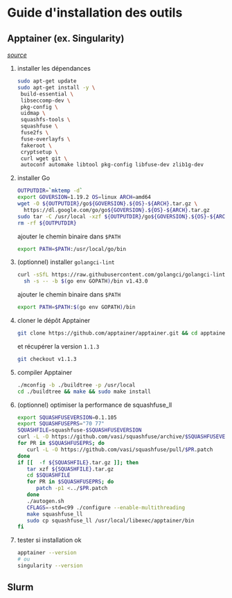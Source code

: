 # Guide d'installation des outils

## Apptainer (ex. Singularity)
*[source](https://github.com/apptainer/apptainer/blob/main/INSTALL.md)*

1. installer les dépendances
   ```bash
   sudo apt-get update
   sudo apt-get install -y \
    build-essential \
    libseccomp-dev \
    pkg-config \
    uidmap \
    squashfs-tools \
    squashfuse \
    fuse2fs \
    fuse-overlayfs \
    fakeroot \
    cryptsetup \
    curl wget git \
    autoconf automake libtool pkg-config libfuse-dev zlib1g-dev
   ```
 
2. installer Go
   ```bash
   OUTPUTDIR=`mktemp -d`
   export GOVERSION=1.19.2 OS=linux ARCH=amd64
   wget -O ${OUTPUTDIR}/go${GOVERSION}.${OS}-${ARCH}.tar.gz \
     https://dl.google.com/go/go${GOVERSION}.${OS}-${ARCH}.tar.gz
   sudo tar -C /usr/local -xzf ${OUTPUTDIR}/go${GOVERSION}.${OS}-${ARCH}.tar.gz
   rm -rf ${OUTPUTDIR}
   ```

   ajouter le chemin binaire dans `$PATH`
   ```bash
   export PATH=$PATH:/usr/local/go/bin 
   ```

3. (optionnel) installer `golangci-lint`
   ```bash
   curl -sSfL https://raw.githubusercontent.com/golangci/golangci-lint/master/install.sh | \
     sh -s -- -b $(go env GOPATH)/bin v1.43.0
   ```
   
   ajouter le chemin binaire dans `$PATH`
   ```bash
   export PATH=$PATH:$(go env GOPATH)/bin
   ```

4. cloner le dépôt Apptainer
   ```bash
   git clone https://github.com/apptainer/apptainer.git && cd apptainer
   ```
   et récupérer la version `1.1.3`
   ```bash
   git checkout v1.1.3
   ```
  
5. compiler Apptainer
   ```bash
   ./mconfig -b ./buildtree -p /usr/local
   cd ./buildtree && make && sudo make install
   ```

6. (optionnel) optimiser la performance de squashfuse_ll
   ```bash
   export SQUASHFUSEVERSION=0.1.105
   export SQUASHFUSEPRS="70 77"
   SQUASHFILE=squashfuse-$SQUASHFUSEVERSION
   curl -L -O https://github.com/vasi/squashfuse/archive/$SQUASHFUSEVERSION/${SQUASHFILE}.tar.gz
   for PR in $SQUASHFUSEPRS; do
      curl -L -O https://github.com/vasi/squashfuse/pull/$PR.patch
   done
   if [[  -f ${SQUASHFILE}.tar.gz ]]; then
      tar xzf ${SQUASHFILE}.tar.gz
      cd $SQUASHFILE
      for PR in $SQUASHFUSEPRS; do
         patch -p1 <../$PR.patch
      done
      ./autogen.sh
      CFLAGS=-std=c99 ./configure --enable-multithreading
      make squashfuse_ll
      sudo cp squashfuse_ll /usr/local/libexec/apptainer/bin
   fi
   ```

7. tester si installation ok
   ```bash
   apptainer --version
   # ou
   singularity --version
   ```
   

## Slurm
